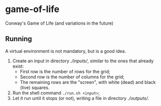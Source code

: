 # game-of-life

Conway's Game of Life (and variations in the future)

## Running

A virtual environment is not mandatory, but is a good idea.

1. Create an input in directory *./inputs/*, similar to the ones that already exist:
    - First row is the number of rows for the grid;
    - Second row is the number of columns for the grid;
    - The remaining rows are the "screen", with white (dead) and black (live) squares.
2. Run the shell command `./run.sh <input>`;
3. Let it run until it stops (or not), writing a file in directory *./outputs/*.
